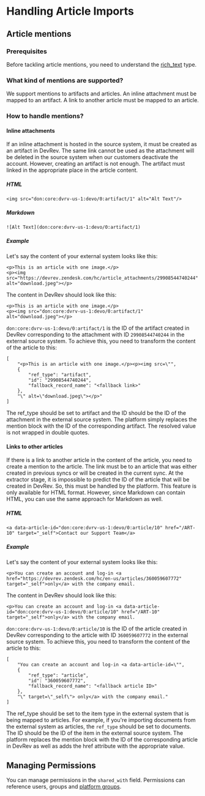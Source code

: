 # Handling Article Imports

## Article mentions

### Prerequisites
Before tackling article mentions, you need to understand the [rich_text](./supported_types.md#rich_text) type.

### What kind of mentions are supported?
We support mentions to artifacts and articles. An inline attachment must be mapped to an artifact. A link to another article must be mapped to an article.

### How to handle mentions?

#### Inline attachments
If an inline attachment is hosted in the source system, it must be created as an artifact in DevRev. The same link cannot be used as the attachment will be deleted in the source system when our customers deactivate the account. However, creating an artifact is not enough. The artifact must linked in the appropriate place in the article content. 

##### HTML
```
<img src="don:core:dvrv-us-1:devo/0:artifact/1" alt="Alt Text"/>
```

##### Markdown
```
![Alt Text](don:core:dvrv-us-1:devo/0:artifact/1)
```

##### Example
Let's say the content of your external system looks like this:
```
<p>This is an article with one image.</p>
<p><img src="https://devrev.zendesk.com/hc/article_attachments/29908544740244" alt="download.jpeg"></p>
```

The content in DevRev should look like this:
```
<p>This is an article with one image.</p>
<p><img src="don:core:dvrv-us-1:devo/0:artifact/1" alt="download.jpeg"></p>
```

`don:core:dvrv-us-1:devo/0:artifact/1` is the ID of the artifact created in DevRev corresponding to the attachment with ID `29908544740244` in the external source system.
To achieve this, you need to transform the content of the article to this:
```
[ 
    "<p>This is an article with one image.</p><p><img src=\"",
    {
        "ref_type": "artifact",
        "id": "29908544740244",
        "fallback_record_name": "<fallback link>"
    },
    "\" alt=\"download.jpeg\"></p>" 
]
```
The ref_type should be set to artifact and the ID should be the ID of the attachment in the external source system. The platform simply replaces the mention block with the ID of the corresponding artifact. The resolved value is not wrapped in double quotes.

#### Links to other articles
If there is a link to another article in the content of the article, you need to create a mention to the article. The link must be to an article that was either created in previous syncs or will be created in the current sync. At the extractor stage, it is impossible to predict the ID of the article that will be created in DevRev. So, this must be handled by the platform. This feature is only available for HTML format. However, since Markdown can contain HTML, you can use the same approach for Markdown as well.

##### HTML
```
<a data-article-id="don:core:dvrv-us-1:devo/0:article/10" href="/ART-10" target="_self">Contact our Support Team</a>
```

##### Example
Let's say the content of your external system looks like this:
```
<p>You can create an account and log-in <a href="https://devrev.zendesk.com/hc/en-us/articles/360059607772" target="_self">only</a> with the company email.
```

The content in DevRev should look like this:
```
<p>You can create an account and log-in <a data-article-id="don:core:dvrv-us-1:devo/0:article/10" href="/ART-10" target="_self">only</a> with the company email.
```

`don:core:dvrv-us-1:devo/0:article/10` is the ID of the article created in DevRev corresponding to the article with ID `360059607772` in the external source system.
To achieve this, you need to transform the content of the article to this:
```
[
    "You can create an account and log-in <a data-article-id=\"",
    {
        "ref_type": "article",
        "id": "360059607772",
        "fallback_record_name": "<fallback article ID>"
    },
    "\" target=\"_self\"> only</a> with the company email."
]
```
The ref_type should be set to the item type in the external system that is being mapped to articles. For example, if you're importing documents from the external system as articles, the `ref_type` should be set to documents. The ID should be the ID of the item in the external source system. The platform replaces the mention block with the ID of the corresponding article in DevRev as well as adds the href attribute with the appropriate value.

## Managing Permissions

You can manage permissions in the `shared_with` field. Permissions can reference users, groups and [platform groups](./platform_groups.md).
